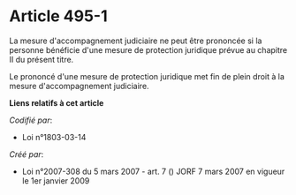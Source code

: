# Article 495-1

La mesure d'accompagnement judiciaire ne peut être prononcée si la personne bénéficie d'une mesure de protection juridique
prévue au chapitre II du présent titre.

Le prononcé d'une mesure de protection juridique met fin de plein droit à la mesure d'accompagnement judiciaire.

**Liens relatifs à cet article**

_Codifié par_:

  - Loi n°1803-03-14

_Créé par_:

  - Loi n°2007-308 du 5 mars 2007 - art. 7 () JORF 7 mars 2007 en vigueur le 1er janvier 2009
